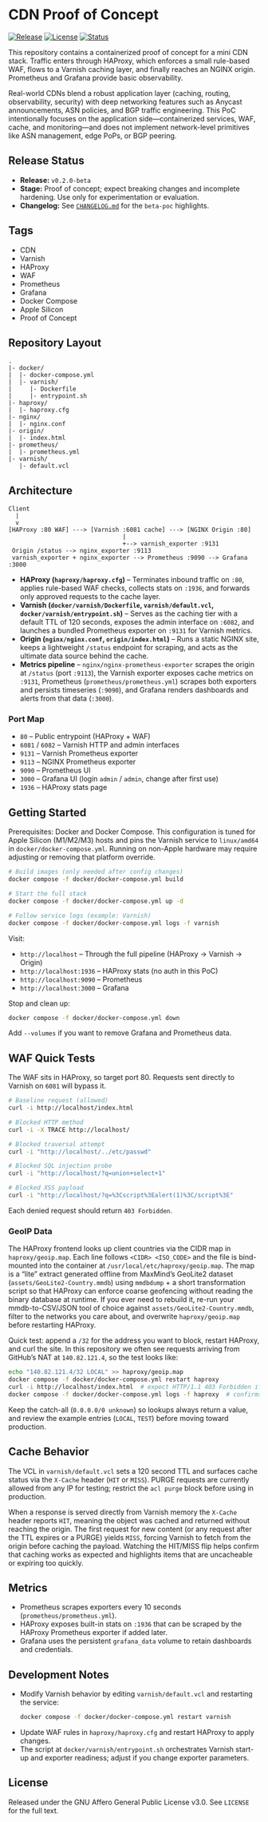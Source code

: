 # CDN Proof of Concept

[![Release](https://img.shields.io/badge/release-v0.2.0--beta-orange)](#release-status)
[![License](https://img.shields.io/badge/license-AGPL--3.0-blue)](LICENSE)
[![Status](https://img.shields.io/badge/status-Proof_of_Concept-lightgrey)](#release-status)

This repository contains a containerized proof of concept for a mini CDN stack. Traffic enters through HAProxy, which enforces a small rule-based WAF, flows to a Varnish caching layer, and finally reaches an NGINX origin. Prometheus and Grafana provide basic observability.

Real-world CDNs blend a robust application layer (caching, routing, observability, security) with deep networking features such as Anycast announcements, ASN policies, and BGP traffic engineering. This PoC intentionally focuses on the application side—containerized services, WAF, cache, and monitoring—and does not implement network-level primitives like ASN management, edge PoPs, or BGP peering.

## Release Status

- **Release:** `v0.2.0-beta`
- **Stage:** Proof of concept; expect breaking changes and incomplete hardening. Use only for experimentation or evaluation.
- **Changelog:** See [`CHANGELOG.md`](CHANGELOG.md) for the `beta-poc` highlights.

## Tags

- CDN
- Varnish
- HAProxy
- WAF
- Prometheus
- Grafana
- Docker Compose
- Apple Silicon
- Proof of Concept

## Repository Layout

```
.
|- docker/
|  |- docker-compose.yml
|  |- varnish/
|     |- Dockerfile
|     |- entrypoint.sh
|- haproxy/
|  |- haproxy.cfg
|- nginx/
|  |- nginx.conf
|- origin/
|  |- index.html
|- prometheus/
|  |- prometheus.yml
|- varnish/
   |- default.vcl
```

## Architecture

```
Client
  |
  v
[HAProxy :80 WAF] ---> [Varnish :6081 cache] ---> [NGINX Origin :80]
                                |
                                +--> varnish_exporter :9131
 Origin /status --> nginx_exporter :9113
 varnish_exporter + nginx_exporter --> Prometheus :9090 --> Grafana :3000
```

- **HAProxy (`haproxy/haproxy.cfg`)** – Terminates inbound traffic on `:80`, applies rule-based WAF checks, collects stats on `:1936`, and forwards only approved requests to the cache layer.
- **Varnish (`docker/varnish/Dockerfile`, `varnish/default.vcl`, `docker/varnish/entrypoint.sh`)** – Serves as the caching tier with a default TTL of 120 seconds, exposes the admin interface on `:6082`, and launches a bundled Prometheus exporter on `:9131` for Varnish metrics.
- **Origin (`nginx/nginx.conf`, `origin/index.html`)** – Runs a static NGINX site, keeps a lightweight `/status` endpoint for scraping, and acts as the ultimate data source behind the cache.
- **Metrics pipeline** – `nginx/nginx-prometheus-exporter` scrapes the origin at `/status` (port `:9113`), the Varnish exporter exposes cache metrics on `:9131`, Prometheus (`prometheus/prometheus.yml`) scrapes both exporters and persists timeseries (`:9090`), and Grafana renders dashboards and alerts from that data (`:3000`).

### Port Map

- `80` – Public entrypoint (HAProxy + WAF)
- `6081` / `6082` – Varnish HTTP and admin interfaces
- `9131` – Varnish Prometheus exporter
- `9113` – NGINX Prometheus exporter
- `9090` – Prometheus UI
- `3000` – Grafana UI (login `admin` / `admin`, change after first use)
- `1936` – HAProxy stats page

## Getting Started

Prerequisites: Docker and Docker Compose. This configuration is tuned for Apple Silicon (M1/M2/M3) hosts and pins the Varnish service to `linux/amd64` in `docker/docker-compose.yml`. Running on non-Apple hardware may require adjusting or removing that platform override.

```bash
# Build images (only needed after config changes)
docker compose -f docker/docker-compose.yml build

# Start the full stack
docker compose -f docker/docker-compose.yml up -d

# Follow service logs (example: Varnish)
docker compose -f docker/docker-compose.yml logs -f varnish
```

Visit:

- `http://localhost` – Through the full pipeline (HAProxy → Varnish → Origin)
- `http://localhost:1936` – HAProxy stats (no auth in this PoC)
- `http://localhost:9090` – Prometheus
- `http://localhost:3000` – Grafana

Stop and clean up:

```bash
docker compose -f docker/docker-compose.yml down
```

Add `--volumes` if you want to remove Grafana and Prometheus data.

## WAF Quick Tests

The WAF sits in HAProxy, so target port 80. Requests sent directly to Varnish on `6081` will bypass it.

```bash
# Baseline request (allowed)
curl -i http://localhost/index.html

# Blocked HTTP method
curl -i -X TRACE http://localhost/

# Blocked traversal attempt
curl -i "http://localhost/../etc/passwd"

# Blocked SQL injection probe
curl -i "http://localhost/?q=union+select+1"

# Blocked XSS payload
curl -i "http://localhost/?q=%3Cscript%3Ealert(1)%3C/script%3E"
```

Each denied request should return `403 Forbidden`.

### GeoIP Data

The HAProxy frontend looks up client countries via the CIDR map in `haproxy/geoip.map`. Each line follows `<CIDR> <ISO_CODE>` and the file is bind-mounted into the container at `/usr/local/etc/haproxy/geoip.map`. The map is a “lite” extract generated offline from MaxMind’s GeoLite2 dataset (`assets/GeoLite2-Country.mmdb`) using `mmdbdump` + a short transformation script so that HAProxy can enforce coarse geofencing without reading the binary database at runtime. If you ever need to rebuild it, re-run your mmdb-to-CSV/JSON tool of choice against `assets/GeoLite2-Country.mmdb`, filter to the networks you care about, and overwrite `haproxy/geoip.map` before restarting HAProxy.

Quick test: append a `/32` for the address you want to block, restart HAProxy, and curl the site. In this repository we often see requests arriving from GitHub’s NAT at `140.82.121.4`, so the test looks like:

```bash
echo "140.82.121.4/32 LOCAL" >> haproxy/geoip.map
docker compose -f docker/docker-compose.yml restart haproxy
curl -i http://localhost/index.html  # expect HTTP/1.1 403 Forbidden if the ACL blocks LOCAL
docker compose -f docker/docker-compose.yml logs -f haproxy  # confirms the client IP in the access log
```

Keep the catch-all (`0.0.0.0/0 unknown`) so lookups always return a value, and review the example entries (`LOCAL`, `TEST`) before moving toward production.

## Cache Behavior

The VCL in `varnish/default.vcl` sets a 120 second TTL and surfaces cache status via the `X-Cache` header (`HIT` or `MISS`). PURGE requests are currently allowed from any IP for testing; restrict the `acl purge` block before using in production.

When a response is served directly from Varnish memory the `X-Cache` header reports `HIT`, meaning the object was cached and returned without reaching the origin. The first request for new content (or any request after the TTL expires or a PURGE) yields `MISS`, forcing Varnish to fetch from the origin before caching the payload. Watching the HIT/MISS flip helps confirm that caching works as expected and highlights items that are uncacheable or expiring too quickly.

## Metrics

- Prometheus scrapes exporters every 10 seconds (`prometheus/prometheus.yml`).
- HAProxy exposes built-in stats on `:1936` that can be scraped by the HAProxy Prometheus exporter if added later.
- Grafana uses the persistent `grafana_data` volume to retain dashboards and credentials.

## Development Notes

- Modify Varnish behavior by editing `varnish/default.vcl` and restarting the service:
  ```bash
  docker compose -f docker/docker-compose.yml restart varnish
  ```
- Update WAF rules in `haproxy/haproxy.cfg` and restart HAProxy to apply changes.
- The script at `docker/varnish/entrypoint.sh` orchestrates Varnish start-up and exporter readiness; adjust if you change exporter parameters.

## License

Released under the GNU Affero General Public License v3.0. See `LICENSE` for the full text.
